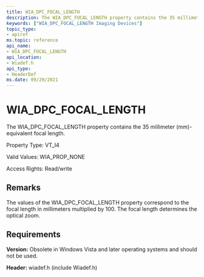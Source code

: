 ```yaml
---
title: WIA_DPC_FOCAL_LENGTH
description: The WIA_DPC_FOCAL_LENGTH property contains the 35 millimeter (mm)-equivalent focal length.
keywords: ["WIA_DPC_FOCAL_LENGTH Imaging Devices"]
topic_type:
- apiref
ms.topic: reference
api_name:
- WIA_DPC_FOCAL_LENGTH
api_location:
- Wiadef.h
api_type:
- HeaderDef
ms.date: 09/29/2021
---
```


# WIA_DPC_FOCAL_LENGTH

The WIA_DPC_FOCAL_LENGTH property contains the 35 millimeter (mm)-equivalent focal length.

Property Type: VT_I4

Valid Values: WIA_PROP_NONE

Access Rights: Read/write

## Remarks

The values of the WIA_DPC_FOCAL_LENGTH property correspond to the focal length in millimeters multiplied by 100. The focal length determines the optical zoom.

## Requirements

**Version:** Obsolete in Windows Vista and later operating systems and should not be used.

**Header:** wiadef.h (include Wiadef.h)
